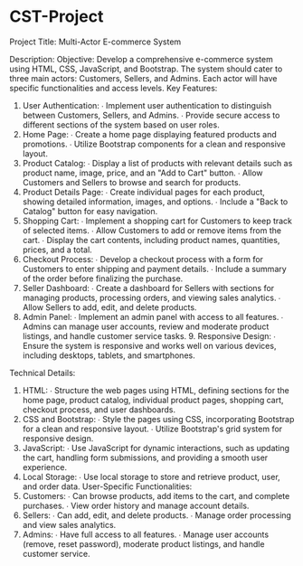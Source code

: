 # CST-Project
Project Title: Multi-Actor E-commerce System

Description:
Objective: Develop a comprehensive e-commerce system using HTML, CSS, JavaScript, and Bootstrap. The
system should cater to three main actors: Customers, Sellers, and Admins. Each actor will have specific
functionalities and access levels.
Key Features:
1. User Authentication:
∙ Implement user authentication to distinguish between Customers, Sellers, and Admins.
∙ Provide secure access to different sections of the system based on user roles.
2. Home Page:
∙ Create a home page displaying featured products and promotions.
∙ Utilize Bootstrap components for a clean and responsive layout.
3. Product Catalog:
∙ Display a list of products with relevant details such as product name, image, price, and an "Add to Cart"
button. ∙ Allow Customers and Sellers to browse and search for products.
4. Product Details Page:
∙ Create individual pages for each product, showing detailed information, images, and options.
∙ Include a "Back to Catalog" button for easy navigation.
5. Shopping Cart:
∙ Implement a shopping cart for Customers to keep track of selected items.
∙ Allow Customers to add or remove items from the cart.
∙ Display the cart contents, including product names, quantities, prices, and a total.
6. Checkout Process:
∙ Develop a checkout process with a form for Customers to enter shipping and payment details.
∙ Include a summary of the order before finalizing the purchase.
7. Seller Dashboard:
∙ Create a dashboard for Sellers with sections for managing products, processing orders, and viewing
sales analytics.
∙ Allow Sellers to add, edit, and delete products.
8. Admin Panel:
∙ Implement an admin panel with access to all features.
∙ Admins can manage user accounts, review and moderate product listings, and handle customer service
tasks. 9. Responsive Design:
∙ Ensure the system is responsive and works well on various devices, including desktops, tablets,
and smartphones.

Technical Details:
1. HTML:
∙ Structure the web pages using HTML, defining sections for the home page, product catalog, individual
product pages, shopping cart, checkout process, and user dashboards.
2. CSS and Bootstrap:
∙ Style the pages using CSS, incorporating Bootstrap for a clean and responsive layout.
∙ Utilize Bootstrap's grid system for responsive design.
3. JavaScript:
∙ Use JavaScript for dynamic interactions, such as updating the cart, handling form submissions, and
providing a smooth user experience.
4. Local Storage:
∙ Use local storage to store and retrieve product, user, and order data.
User-Specific Functionalities:
1. Customers:
∙ Can browse products, add items to the cart, and complete purchases.
∙ View order history and manage account details.
2. Sellers:
∙ Can add, edit, and delete products.
∙ Manage order processing and view sales analytics.
3. Admins:
∙ Have full access to all features.
∙ Manage user accounts (remove, reset password), moderate product listings, and handle customer service.
